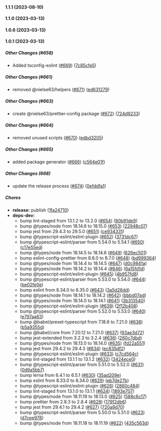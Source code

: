#### 1.1.1 (2023-08-10)

#### 1.1.0 (2023-03-13)

#### 1.0.6 (2023-03-13)

#### 1.0.1 (2023-03-13)

##### Other Changes (#658)

- Added tsconfig-eslint ([#669](https://github.com/nielse63/node-scripts/pull/669)) ([7c85cfe5](https://github.com/nielse63/node-scripts/commit/7c85cfe58f9d7d9cc2847a705e2c237b726ba674))

##### Other Changes (#661)

- removed @nielse63/helpers ([#671](https://github.com/nielse63/node-scripts/pull/671)) ([ed631279](https://github.com/nielse63/node-scripts/commit/ed631279b21cc677266bc78ce45edb459f2ee86d))

##### Other Changes (#663)

- create @nielse63/prettier-config package ([#672](https://github.com/nielse63/node-scripts/pull/672)) ([724d9233](https://github.com/nielse63/node-scripts/commit/724d9233e245272b61f1f6dc4a4222eb1a905fc9))

##### Other Changes (#664)

- removed unused scripts ([#670](https://github.com/nielse63/node-scripts/pull/670)) ([edbd3205](https://github.com/nielse63/node-scripts/commit/edbd3205e446e202d066d70cbd0bcaf2feeefd41))

##### Other Changes (#665)

- added package generator ([#666](https://github.com/nielse63/node-scripts/pull/666)) ([c564e01f](https://github.com/nielse63/node-scripts/commit/c564e01f0a634a140daae2ec97ab510ed8967622))

##### Other Changes (668)

- update the release process ([#674](https://github.com/nielse63/node-scripts/pull/674)) ([0efddfa1](https://github.com/nielse63/node-scripts/commit/0efddfa135d6c376042cbe3b1f94f8613e763a2d))

##### Chores

- **release:** publish ([1fa24710](https://github.com/nielse63/node-scripts/commit/1fa247102d9663015b51cf5923590d8fea37bdeb))
- **deps-dev:**
  - bump lint-staged from 13.1.2 to 13.2.0 ([#654](https://github.com/nielse63/node-scripts/pull/654)) ([80b91de9](https://github.com/nielse63/node-scripts/commit/80b91de925ce8eafaca91fb0fdd781713a788a20))
  - bump @types/node from 18.14.6 to 18.15.0 ([#653](https://github.com/nielse63/node-scripts/pull/653)) ([22948c07](https://github.com/nielse63/node-scripts/commit/22948c073b8a20202768cecf259fdf69b3e16920))
  - bump jest from 29.4.3 to 29.5.0 ([#651](https://github.com/nielse63/node-scripts/pull/651)) ([ce934331](https://github.com/nielse63/node-scripts/commit/ce9343314b8b57d6b282a58296e17b3e798eead4))
  - bump @typescript-eslint/eslint-plugin ([#652](https://github.com/nielse63/node-scripts/pull/652)) ([3731dc67](https://github.com/nielse63/node-scripts/commit/3731dc6729e2f6702333787eb4dc4195983261b2))
  - bump @typescript-eslint/parser from 5.54.0 to 5.54.1 ([#650](https://github.com/nielse63/node-scripts/pull/650)) ([c17e55ed](https://github.com/nielse63/node-scripts/commit/c17e55edf8dd3ecc322006683a9068602a595b48))
  - bump @types/node from 18.14.5 to 18.14.6 ([#649](https://github.com/nielse63/node-scripts/pull/649)) ([626ec501](https://github.com/nielse63/node-scripts/commit/626ec50120afee5ed1f3e638de5069d68c67543c))
  - bump eslint-config-prettier from 8.6.0 to 8.7.0 ([#648](https://github.com/nielse63/node-scripts/pull/648)) ([bd999364](https://github.com/nielse63/node-scripts/commit/bd99936434b32f0f978f01ab2c97c7c806479560))
  - bump @types/node from 18.14.4 to 18.14.5 ([#647](https://github.com/nielse63/node-scripts/pull/647)) ([d0c9841a](https://github.com/nielse63/node-scripts/commit/d0c9841a5f258c602daadc6c9b6a8ce25b7b1095))
  - bump @types/node from 18.14.2 to 18.14.4 ([#646](https://github.com/nielse63/node-scripts/pull/646)) ([6a15fd1d](https://github.com/nielse63/node-scripts/commit/6a15fd1d0274bcd3dd77efa2b4bd19965cf76cd5))
  - bump @typescript-eslint/eslint-plugin ([#645](https://github.com/nielse63/node-scripts/pull/645)) ([4b957fd8](https://github.com/nielse63/node-scripts/commit/4b957fd8ef5f205b044adf299dfaf0e7f63f9e7c))
  - bump @typescript-eslint/parser from 5.53.0 to 5.54.0 ([#644](https://github.com/nielse63/node-scripts/pull/644)) ([be02fe0e](https://github.com/nielse63/node-scripts/commit/be02fe0e9b9ac92927335eb43c0f1bff114637e9))
  - bump eslint from 8.34.0 to 8.35.0 ([#643](https://github.com/nielse63/node-scripts/pull/643)) ([3a5d26dd](https://github.com/nielse63/node-scripts/commit/3a5d26dde5b344107a4ff435630a1c320e29517b))
  - bump @types/node from 18.14.1 to 18.14.2 ([#642](https://github.com/nielse63/node-scripts/pull/642)) ([bbbd07ad](https://github.com/nielse63/node-scripts/commit/bbbd07add4a0f0b757d50556be5396de497eb06d))
  - bump @types/node from 18.14.0 to 18.14.1 ([#641](https://github.com/nielse63/node-scripts/pull/641)) ([3b313540](https://github.com/nielse63/node-scripts/commit/3b31354058f26bed5435628bc94f55c4d614971a))
  - bump @typescript-eslint/eslint-plugin ([#639](https://github.com/nielse63/node-scripts/pull/639)) ([2f12b408](https://github.com/nielse63/node-scripts/commit/2f12b4086e22af12a95551a16422e4fcfc5f2b8a))
  - bump @typescript-eslint/parser from 5.52.0 to 5.53.0 ([#640](https://github.com/nielse63/node-scripts/pull/640)) ([e797aa63](https://github.com/nielse63/node-scripts/commit/e797aa632196a44e5adf67f75204ecc1bdbef802))
  - bump @babel/preset-typescript from 7.18.6 to 7.21.0 ([#638](https://github.com/nielse63/node-scripts/pull/638)) ([b5a9355d](https://github.com/nielse63/node-scripts/commit/b5a9355dcf3f3376807e099b67d6c864f8646495))
  - bump @babel/core from 7.20.12 to 7.21.0 ([#637](https://github.com/nielse63/node-scripts/pull/637)) ([93ae3d72](https://github.com/nielse63/node-scripts/commit/93ae3d72a8c9178084d8d6693c122776dcde675a))
  - bump jest-extended from 3.2.3 to 3.2.4 ([#636](https://github.com/nielse63/node-scripts/pull/636)) ([260c7dbd](https://github.com/nielse63/node-scripts/commit/260c7dbde8f5923026c65ee48804158ff93cd961))
  - bump @types/node from 18.13.0 to 18.14.0 ([#635](https://github.com/nielse63/node-scripts/pull/635)) ([fd22a551](https://github.com/nielse63/node-scripts/commit/fd22a55149d231bf644dd93a02fc1d1aa66c5849))
  - bump jest from 29.4.2 to 29.4.3 ([#634](https://github.com/nielse63/node-scripts/pull/634)) ([ec835df2](https://github.com/nielse63/node-scripts/commit/ec835df22c218ca05f8c9a10917c0c8f14df22a1))
  - bump @typescript-eslint/eslint-plugin ([#633](https://github.com/nielse63/node-scripts/pull/633)) ([c7cd564c](https://github.com/nielse63/node-scripts/commit/c7cd564cff9fe406035f74b5f8601b38ed8ce08c))
  - bump lint-staged from 13.1.1 to 13.1.2 ([#632](https://github.com/nielse63/node-scripts/pull/632)) ([3424ece0](https://github.com/nielse63/node-scripts/commit/3424ece0f7bf7d56443ae79549887f9167009518))
  - bump @typescript-eslint/parser from 5.51.0 to 5.52.0 ([#631](https://github.com/nielse63/node-scripts/pull/631)) ([0d9a5bb7](https://github.com/nielse63/node-scripts/commit/0d9a5bb771a56a36c14c2cdb34b7ae1c1bcdd76e))
  - bump lerna from 6.4.1 to 6.5.1 ([#630](https://github.com/nielse63/node-scripts/pull/630)) ([35ad209e](https://github.com/nielse63/node-scripts/commit/35ad209e423ed1b3cea1ad873ab607fb7e5a578c))
  - bump eslint from 8.33.0 to 8.34.0 ([#629](https://github.com/nielse63/node-scripts/pull/629)) ([eb7de27b](https://github.com/nielse63/node-scripts/commit/eb7de27b750866fdb9e93aad188a4751672af3fc))
  - bump @typescript-eslint/eslint-plugin ([#626](https://github.com/nielse63/node-scripts/pull/626)) ([2860c484](https://github.com/nielse63/node-scripts/commit/2860c484bdcd3682f3843baaedee43c568bb9231))
  - bump lint-staged from 13.1.0 to 13.1.1 ([#624](https://github.com/nielse63/node-scripts/pull/624)) ([1893e707](https://github.com/nielse63/node-scripts/commit/1893e7071be8c6a3603a287f1216d43f76713dc1))
  - bump @types/node from 18.11.19 to 18.13.0 ([#625](https://github.com/nielse63/node-scripts/pull/625)) ([588c6c17](https://github.com/nielse63/node-scripts/commit/588c6c17c9895ad3cf179aefa95ba9fd9dff2020))
  - bump prettier from 2.8.3 to 2.8.4 ([#628](https://github.com/nielse63/node-scripts/pull/628)) ([179f2db6](https://github.com/nielse63/node-scripts/commit/179f2db680b9b1acd8548ee556abfe20dda69102))
  - bump jest from 29.4.1 to 29.4.2 ([#627](https://github.com/nielse63/node-scripts/pull/627)) ([720a9d70](https://github.com/nielse63/node-scripts/commit/720a9d709eb38aaaf8814ab1f32c0d64882640be))
  - bump @typescript-eslint/parser from 5.50.0 to 5.51.0 ([#623](https://github.com/nielse63/node-scripts/pull/623)) ([d7cee978](https://github.com/nielse63/node-scripts/commit/d7cee97884147673d0ef318f988e45f140f4d153))
  - bump @types/node from 18.11.18 to 18.11.19 ([#622](https://github.com/nielse63/node-scripts/pull/622)) ([435c563d](https://github.com/nielse63/node-scripts/commit/435c563de0880bb45ad9c4d2b75713469a5b05c5))
